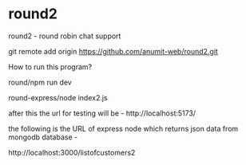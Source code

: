 # round2
round2 - round robin chat support

git remote add origin https://github.com/anumit-web/round2.git

How to run this program?

round/npm run dev

round-express/node index2.js

after this the url for testing will be -
http://localhost:5173/

the following is the URL of express node which returns json data from mongodb database - 

http://localhost:3000/listofcustomers2

